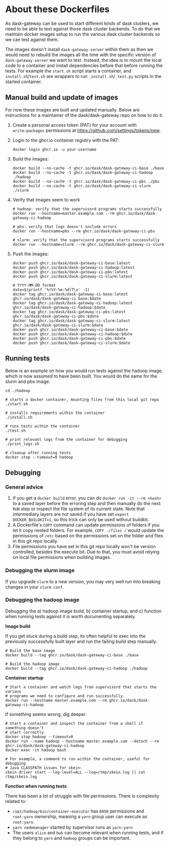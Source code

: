 # About these Dockerfiles

As dask-gateway can be used to start different kinds of dask clusters, we need
to be able to test against those dask cluster backends. To do that we maintain
docker images setup to run the various dask cluster backends so we can test
against them.

The images doesn't install `dask-gateway-server` within them as then we would
need to rebuild the images all the time with the specific version of
`dask-gateway-server` we want to test. Instead, the idea is to mount the local
code to a container and install dependencies before that before running the
tests. For example the `start.sh` script starts a container, and
`install.sh`/`test.sh` are wrappers to run `_install.sh`/`_test.py` scripts
in the started container.

## Manual build and update of images

For now these images are built and updated manually. Below are instructions for
a maintainer of the dask/dask-gateway repo on how to do it.

1. Create a personal access token (PAT) for your account with `write:packages`
   permissions at https://github.com/settings/tokens/new.

2. Login to the ghcr.io container registry with the PAT:

   ```shell
   docker login ghcr.io -u your-username
   ```

3. Build the images:

   ```shell
   docker build --no-cache -t ghcr.io/dask/dask-gateway-ci-base ./base
   docker build --no-cache -t ghcr.io/dask/dask-gateway-ci-hadoop ./hadoop
   docker build --no-cache -t ghcr.io/dask/dask-gateway-ci-pbs ./pbs
   docker build --no-cache -t ghcr.io/dask/dask-gateway-ci-slurm ./slurm
   ```

4. Verify that images seem to work

   ```shell
   # hadoop: verify that the supervisord programs starts successfully
   docker run --hostname=master.example.com --rm ghcr.io/dask/dask-gateway-ci-hadoop

   # pbs: verify that logs doesn't include errors
   docker run --hostname=pbs --rm ghcr.io/dask/dask-gateway-ci-pbs

   # slurm: verify that the supervisord programs starts successfully
   docker run --hostname=slurm --rm ghcr.io/dask/dask-gateway-ci-slurm
   ```

5. Push the images:

   ```shell
   docker push ghcr.io/dask/dask-gateway-ci-base:latest
   docker push ghcr.io/dask/dask-gateway-ci-hadoop:latest
   docker push ghcr.io/dask/dask-gateway-ci-pbs:latest
   docker push ghcr.io/dask/dask-gateway-ci-slurm:latest

   # YYYY-MM-DD format
   date=$(printf '%(%Y-%m-%d)T\n' -1)
   docker tag ghcr.io/dask/dask-gateway-ci-base:latest   ghcr.io/dask/dask-gateway-ci-base:$date
   docker tag ghcr.io/dask/dask-gateway-ci-hadoop:latest ghcr.io/dask/dask-gateway-ci-hadoop:$date
   docker tag ghcr.io/dask/dask-gateway-ci-pbs:latest    ghcr.io/dask/dask-gateway-ci-pbs:$date
   docker tag ghcr.io/dask/dask-gateway-ci-slurm:latest  ghcr.io/dask/dask-gateway-ci-slurm:$date
   docker push ghcr.io/dask/dask-gateway-ci-base:$date
   docker push ghcr.io/dask/dask-gateway-ci-hadoop:$date
   docker push ghcr.io/dask/dask-gateway-ci-pbs:$date
   docker push ghcr.io/dask/dask-gateway-ci-slurm:$date
   ```

## Running tests

Below is an example on how you would run tests against the hadoop image, which
is now assumed to have been built. You would do the same for the slurm and pbs
image.

```shell
cd ./hadoop

# starts a docker container, mounting files from this local git repo
./start.sh

# installs requirements within the container
./install.sh

# runs tests within the container
./test.sh

# print relevant logs from the container for debugging
./print_logs.sh

# cleanup after running tests
docker stop --timeout=0 hadoop
```

## Debugging

### General advice

1. If you get a `docker build` error, you can do `docker run -it --rm <hash>` to
   a saved layer before the erroring step and then manually do the next `RUN`
   step or inspect the file system of its current state. Note that intermediary
   layers are not saved if you have set `export DOCKER_BUILDKIT=1`, so this
   trick can only be used without buildkit.
1. A Dockerfile's `COPY` command can update permissions of folders if you let it
   copy nested folders. For example, `COPY ./files /` would update the
   permissions of `/etc` based on the permissions set on the folder and files in
   this git repo locally.
1. File permissions you have set in this git repo locally won't be version
   controlled, besides the execute bit. Due to that, you must avoid relying on
   local file permissions when building images.

### Debugging the slurm image

If you upgrade `slurm` to a new version, you may very well run into breaking
changes in your `slurm.conf`.

### Debugging the hadoop image

Debugging the a) hadoop image build, b) container startup, and c) function when
running tests against it is worth documenting separately.

__Image build__

If you get stuck during a build step, its often helpful to exec into the
previously successfully built layer and run the failing build step manually.

```shell
# Build the base image
docker build --tag ghcr.io/dask/dask-gateway-ci-base ./base

# Build the hadoop image
docker build --tag ghcr.io/dask/dask-gateway-ci-hadoop ./hadoop
```

__Container startup__

```shell
# Start a container and watch logs from supervisord that starts the various
# programs we need to configure and run successfully.
docker run --hostname master.example.com --rm ghcr.io/dask/dask-gateway-ci-hadoop
```

If something seems wrong, dig deeper.

```shell
# Start a container and inspect the container from a shell if something doesn't
# start correctly.
docker stop hadoop --timeout=0
docker run --name hadoop --hostname master.example.com --detach --rm ghcr.io/dask/dask-gateway-ci-hadoop
docker exec -it hadoop bash

# For example, a command to run within the container, useful for debugging
# Java CLASSPATH issues for skein:
skein driver start --log-level=ALL --log=/tmp/skein.log || cat /tmp/skein.log
```

__Function when running tests__

There has been a lot of struggle with file permissions. There is complexity related to:
- `/opt/hadoop/bin/container-executor` has `6050` permissions and `root:yarn` ownership, meaning a `yarn` group user can execute as `root:yarn`.
- `yarn nodemanager` started by supervisor runs as `yarn:yarn`
- The users `alice` and `bob` can become relevant when running tests, and if they belong to `yarn` and `hadoop` groups can be important.
